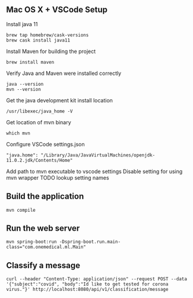 ## Mac OS X + VSCode Setup
Install java 11
```
brew tap homebrew/cask-versions
brew cask install java11
```

Install Maven for building the project
```
brew install maven
```

Verify Java and Maven were installed correctly
```
java --version
mvn --version
```

Get the java development kit install location
```
/usr/libexec/java_home -V
```

Get location of mvn binary
```
which mvn
```

Configure VSCode settings.json
```
"java.home": "/Library/Java/JavaVirtualMachines/openjdk-11.0.2.jdk/Contents/Home"
```

Add path to mvn executable to vscode settings
Disable setting for using mvn wrapper
TODO lookup setting names

## Build the application
```
mvn compile
```

## Run the web server
```
mvn spring-boot:run -Dspring-boot.run.main-class="com.onemedical.ml.Main"
```

## Classify a message
```
curl --header "Content-Type: application/json" --request POST --data '{"subject":"covid", "body":"Id like to get tested for corona virus."}' http://localhost:8080/api/v1/classification/message
```
